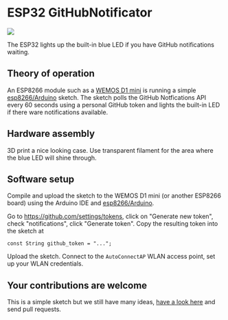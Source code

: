 # ESP32 GitHubNotificator

![](https://user-images.githubusercontent.com/2480569/38193609-28857d5a-3673-11e8-9594-56d4900e058b.jpg)

The ESP32 lights up the built-in blue LED if you have GitHub notifications waiting.

## Theory of operation

An ESP8266 module such as a [WEMOS D1 mini](https://wiki.wemos.cc/products:d1:d1_mini) is running a simple [esp8266/Arduino](https://github.com/esp8266/Arduino) sketch. The sketch polls the GitHub Notfications API every 60 seconds using a personal GitHub token and lights the built-in LED if there ware notifications available.


## Hardware assembly

3D print a nice looking case. Use transparent filament for the area where the blue LED will shine through.

## Software setup

Compile and upload the sketch to the WEMOS D1 mini (or another ESP8266 board) using the Arduino IDE and [esp8266/Arduino](https://github.com/esp8266/Arduino).

Go to https://github.com/settings/tokens, click on "Generate new token", check "notifications", click "Generate token". Copy the resulting token into the sketch at

```
const String github_token = "...";
```

Upload the sketch. Connect to the `AutoConnectAP` WLAN access point, set up your WLAN credentials.

## Your contributions are welcome

This is a simple sketch but we still have many ideas, [have a look here](https://github.com/probonopd/ESP8266GitHubNotificator/issues) and send pull requests.
